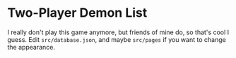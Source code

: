 # Two-Player Demon List

I really don't play this game anymore, but friends of mine do, so that's cool I
guess. Edit `src/database.json`, and maybe `src/pages` if you want to change the
appearance.

